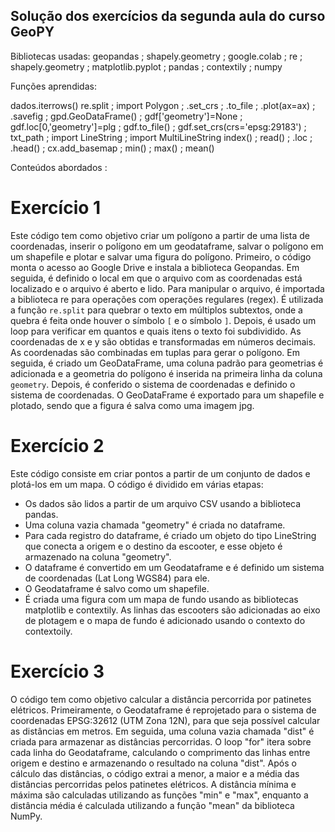 ## Solução dos exercícios da segunda aula do curso GeoPY

Bibliotecas usadas:
geopandas ; shapely.geometry ; google.colab ; re ; shapely.geometry ; matplotlib.pyplot ; pandas ; contextily ; numpy

Funções aprendidas:



dados.iterrows()
re.split ; import Polygon ; .set_crs ; .to_file ; .plot(ax=ax) ; .savefig ; gpd.GeoDataFrame() ; gdf['geometry']=None ; gdf.loc[0,'geometry']=plg ; gdf.to_file() ; gdf.set_crs(crs='epsg:29183') ; txt_path ; import LineString ; import MultiLineString
index() ; read() ; .loc ; .head() ; cx.add_basemap ; min() ; max() ; mean()

Conteúdos abordados :
# Exercício 1 #
Este código tem como objetivo criar um polígono a partir de uma lista de coordenadas, inserir o polígono em um geodataframe, salvar o polígono em um shapefile e plotar e salvar uma figura do polígono. 
Primeiro, o código monta o acesso ao Google Drive e instala a biblioteca Geopandas. Em seguida, é definido o local em que o arquivo com as coordenadas está localizado e o arquivo é aberto e lido. Para manipular o arquivo, é importada a biblioteca re para operações com operações regulares (regex). É utilizada a função `re.split` para quebrar o texto em múltiplos subtextos, onde a quebra é feita onde houver o símbolo `[` e o símbolo `]`. 
Depois, é usado um loop para verificar em quantos e quais itens o texto foi subdividido. As coordenadas de x e y são obtidas e transformadas em números decimais. As coordenadas são combinadas em tuplas para gerar o polígono. 
Em seguida, é criado um GeoDataFrame, uma coluna padrão para geometrias é adicionada e a geometria do polígono é inserida na primeira linha da coluna `geometry`. Depois, é conferido o sistema de coordenadas e definido o sistema de coordenadas. O GeoDataFrame é exportado para um shapefile e plotado, sendo que a figura é salva como uma imagem jpg.

# Exercício 2 #
Este código consiste em criar pontos a partir de um conjunto de dados e plotá-los em um mapa. O código é dividido em várias etapas:
- Os dados são lidos a partir de um arquivo CSV usando a biblioteca pandas.
- Uma coluna vazia chamada "geometry" é criada no dataframe.
- Para cada registro do dataframe, é criado um objeto do tipo LineString que conecta a origem e o destino da escooter, e esse objeto é armazenado na coluna "geometry".
- O dataframe é convertido em um Geodataframe e é definido um sistema de coordenadas (Lat Long WGS84) para ele.
- O Geodataframe é salvo como um shapefile.
- É criada uma figura com um mapa de fundo usando as bibliotecas matplotlib e contextily. As linhas das escooters são adicionadas ao eixo de plotagem e o mapa de fundo é adicionado usando o contexto do contextoily.

# Exercício 3 #
O código tem como objetivo calcular a distância percorrida por patinetes elétricos. Primeiramente, o Geodataframe é reprojetado para o sistema de coordenadas EPSG:32612 (UTM Zona 12N), para que seja possível calcular as distâncias em metros. 
Em seguida, uma coluna vazia chamada "dist" é criada para armazenar as distâncias percorridas. O loop "for" itera sobre cada linha do Geodataframe, calculando o comprimento das linhas entre origem e destino e armazenando o resultado na coluna "dist". 
Após o cálculo das distâncias, o código extrai a menor, a maior e a média das distâncias percorridas pelos patinetes elétricos. A distância mínima e máxima são calculadas utilizando as funções "min" e "max", enquanto a distância média é calculada utilizando a função "mean" da biblioteca NumPy.
